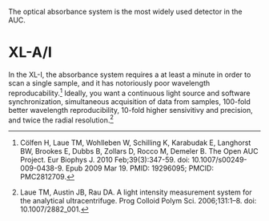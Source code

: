 
[^Cölfen2010]: Cölfen H, Laue TM, Wohlleben W, Schilling K, Karabudak E, Langhorst BW, Brookes E, Dubbs B, Zollars D, Rocco M, Demeler B. The Open AUC Project. Eur Biophys J. 2010 Feb;39(3):347-59. doi: 10.1007/s00249-009-0438-9. Epub 2009 Mar 19. PMID: 19296095; PMCID: PMC2812709.

[^Laue2006]: Laue TM, Austin JB, Rau DA. A light intensity measurement system for the analytical ultracentrifuge. Prog Colloid Polym Sci. 2006;131:1–8. doi: 10.1007/2882_001.

The optical absorbance system is the most widely used detector in the AUC. 

# XL-A/I

In the XL-I, the absorbance system requires a at least a minute in order to scan a single sample, and it has notoriously poor wavelength reproducability.[^Cölfen2010] Ideally, you want a continuous light source and software synchronization, simultaneous acquisition of data from samples, 100-fold better wavelength reproducibility, 10-fold higher sensivitivy and precision, and twice the radial resolution.[^Laue2006]